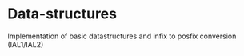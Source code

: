 # Data-structures
Implementation of basic datastructures and infix to posfix conversion (IAL1/IAL2)

